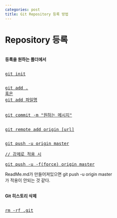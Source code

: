 ```yaml
---
categories: post
title: Git Repository 등록 방법
---
```

<script src="https://cdn.rawgit.com/google/code-prettify/master/loader/run_prettify.js"></script>

<h1>Repository 등록</h1>
<br>
<strong>등록을 원하는 폴더에서</strong>
<pre class="prettyprint"><a href="Volia">
git init
</a></pre>

<pre class="prettyprint"><a href="Volia">
git add .
혹은
git add 파일명
</a></pre>

<pre class="prettyprint"><a href="Volia">
git commit -m "원하는 메시지"
</a></pre>

<pre class="prettyprint"><a href="Volia">
git remote add origin [url]
</a></pre>

<pre class="prettyprint"><a href="Volia">
git push -u origin master

// 강제로 적용 시

git push -u -f(force) origin master
</a></pre>

ReadMe.md가 만들어져있으면 git push -u origin master
<br>가 적용이 안되는 것 같다.

<br><strong>Git 히스토리 삭제 </strong>
<br>
<pre class="prettyprint"><a href="Volia">
rm -rf .git
</a></pre>
